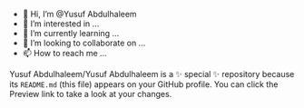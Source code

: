 - 👋 Hi, I’m @Yusuf Abdulhaleem
- 👀 I’m interested in ...
- 🌱 I’m currently learning ...
- 💞️ I’m looking to collaborate on ...
- 📫 How to reach me ...


Yusuf Abdulhaleem/Yusuf Abdulhaleem is a ✨ special ✨ repository because its `README.md` (this file) appears on your GitHub profile.
You can click the Preview link to take a look at your changes.

